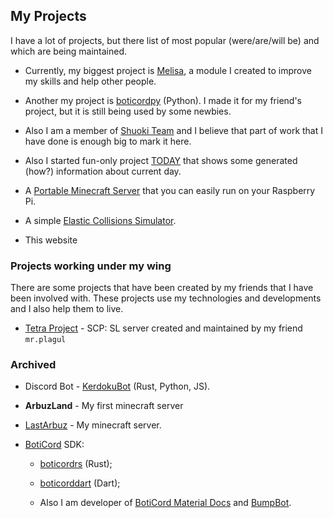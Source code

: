 ## My Projects

I have a lot of projects, but there list of most popular (were/are/will be) and which are being maintained.

* Currently, my biggest project is [Melisa](https://github.com/MelisaDev/melisa), a module I created to improve my skills and help other people.
  
* Another my project is [boticordpy](https://github.com/boticord/boticordpy) (Python). I made it for my friend's project, but it is still being used by some newbies.

* Also I am a member of [Shuoki Team](https://shuoki.top/) and I believe that part of work that I have done is enough big to mark it here.

* Also I started fun-only project [TODAY](https://today.arbuz.icu/) that shows some generated (how?) information about current day.

* A [Portable Minecraft Server](https://github.com/grey-cat-1908/portable-mc-server) that you can easily run on your Raspberry Pi.

* A simple [Elastic Collisions Simulator](https://arbuz.icu/blog/1d-collisions/).

* This website

### Projects working under my wing
There are some projects that have been created by my friends that I have been involved with. These projects use my technologies and developments and I also help them to live.

* [Tetra Project](https://discord.gg/FmereSURG2) - SCP: SL server created and maintained by my friend `mr.plagul`

### Archived
  
* Discord Bot - [KerdokuBot](https://kerdoku.top/) (Rust, Python, JS).

* **ArbuzLand** - My first minecraft server

* [LastArbuz](https://lastarbuz.lol/) - My minecraft server.
  
* [BotiCord](https://github.com/boticord) SDK: 
    
    * [boticordrs](https://github.com/boticord/boticordrs) (Rust);
    
    * [boticorddart](https://github.com/grey-cat-1908/boticorddart) (Dart);
    
    * Also I am developer of [BotiCord Material Docs](https://github.com/boticord/docs) and [BumpBot](https://boticord.top/bot/947141336451153931).
